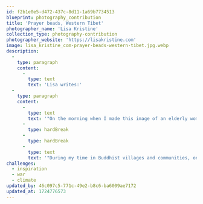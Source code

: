 ```yaml
---
id: f2b1e0e5-d472-437c-8d11-1a69b7734513
blueprint: photography_contribution
title: 'Prayer beads, Western Tibet'
photographer_name: 'Lisa Kristine'
collection_type: photography-contribution
photographer_website: 'https://lisakristine.com'
image: lisa_kristine_com-prayer-beads-western-tibet.jpg.webp
description:
  -
    type: paragraph
    content:
      -
        type: text
        text: 'Lisa writes:'
  -
    type: paragraph
    content:
      -
        type: text
        text: '"On the morning when I made this image of an elderly woman in the Himalayas of Western Tibet, the temperature was 10 degrees Fahrenheit. She was entirely blind, but expressed decades of familiarity as her hands moved along the garland-like necklace known as a mala. Each bead is sacred in that it centers its owner in meditation and prayer, leading to spiritual enlightenment. That thought and her calm, welcoming demeanor warmed me and I forgot entirely about temperature.'
      -
        type: hardBreak
      -
        type: hardBreak
      -
        type: text
        text: '"During my time in Buddhist villages and communities, one of the many things I’ve come to admire is the respect, attentiveness and care younger people have for elders living among them. This ranges from children to middle-aged folks and means this woman who told me she had never married and had no family members to rely on in her final years, nonetheless, was worry-free about her wellbeing. The community, the beads  --  her faith  --  and wisdom etched into her profoundly lined face were the bedrocks of her assuredness."'
challenges:
  - inspiration
  - war
  - climate
updated_by: 46c097c5-771c-49e2-b8c6-ba6009ae7172
updated_at: 1724776573
---
```

